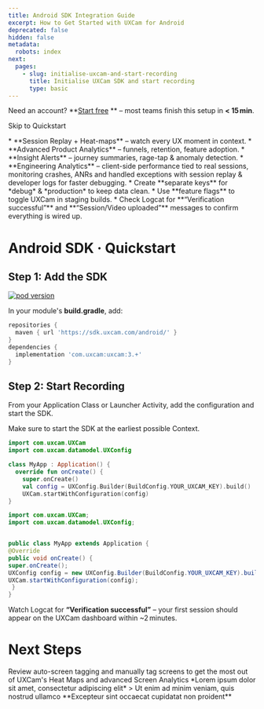 ```yaml
---
title: Android SDK Integration Guide
excerpt: How to Get Started with UXCam for Android
deprecated: false
hidden: false
metadata:
  robots: index
next:
  pages:
    - slug: initialise-uxcam-and-start-recording
      title: Initialise UXCam SDK and start recording
      type: basic
---
```

<GitHubCallout type="note">Need an account? \*\*[Start free](/signup)     \*\* – most teams finish this setup in **\< 15 min**.</GitHubCallout>

<JumpCallout to="#android-sdk--quickstart">Skip to Quickstart</JumpCallout>

<Accordion title="Key Benefits After Setup" icon="fa-info-circle">
  * **Session Replay + Heat-maps** – watch every UX moment in context.
  * **Advanced Product Analytics** – funnels, retention, feature adoption.
  * **Insight Alerts** – journey summaries, rage-tap & anomaly detection.
  * **Engineering Analytics** – client-side performance tied to real sessions, monitoring crashes, ANRs and handled exceptions with session replay & developer logs for faster debugging.
</Accordion>

<Accordion title="Tips Before You Begin" icon="fa-bolt">
  * Create **separate keys** for *debug* & *production* to keep data clean.
  * Use **feature flags** to toggle UXCam in staging builds.
  * Check Logcat for **“Verification successful”** and **“Session/Video uploaded”** messages to confirm everything is wired up.
</Accordion>

# Android SDK · Quickstart

## Step 1: Add the SDK

[![pod version](https://img.shields.io/badge/Maven-3.+-green)](#)

In your module's **build.gradle**, add:

```groovy build.gradle (app)
repositories {
  maven { url 'https://sdk.uxcam.com/android/' }
}
dependencies {
  implementation 'com.uxcam:uxcam:3.+'
}
```

## Step 2: Start Recording

From your Application Class or Launcher Activity, add the configuration and start the SDK.

<GitHubCallout type="important">Make sure to start the SDK at the earliest possible Context.</GitHubCallout>

```kotlin Kotlin
import com.uxcam.UXCam
import com.uxcam.datamodel.UXConfig

class MyApp : Application() {
  override fun onCreate() {
    super.onCreate()
    val config = UXConfig.Builder(BuildConfig.YOUR_UXCAM_KEY).build()
    UXCam.startWithConfiguration(config)
}
```
```java Java
import com.uxcam.UXCam;
import com.uxcam.datamodel.UXConfig;


public class MyApp extends Application { 
@Override
public void onCreate() {
super.onCreate();
UXConfig config = new UXConfig.Builder(BuildConfig.YOUR_UXCAM_KEY).build();
UXCam.startWithConfiguration(config);
 }
}
```

<GitHubCallout type="success">Watch Logcat for **“Verification successful”** – your first session should appear on the UXCam dashboard within \~2 minutes.</GitHubCallout>

# Next Steps

<Cards columns={4}>
  <Card title="Tag Screens" href="https://readme.com" icon="fa-home" target="_blank">
    Review auto-screen tagging and manually tag screens to get the most out of UXCam's Heat Maps and advanced Screen Analytics
  </Card>

  <Card title="Mask PII Data" icon="fa-star">
    *Lorem ipsum dolor sit amet, consectetur adipiscing elit*
  </Card>

  <Card title="Add User IDs and Properties" icon="fa-user">
    > Ut enim ad minim veniam, quis nostrud ullamco
  </Card>

  <Card title="Send Events" icon="fa-question">
    **Excepteur sint occaecat cupidatat non proident**
  </Card>
</Cards>